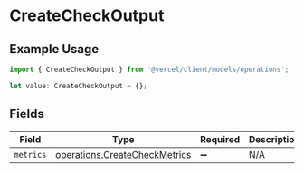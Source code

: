 # CreateCheckOutput

## Example Usage

```typescript
import { CreateCheckOutput } from '@vercel/client/models/operations';

let value: CreateCheckOutput = {};
```

## Fields

| Field     | Type                                                                           | Required           | Description |
| --------- | ------------------------------------------------------------------------------ | ------------------ | ----------- |
| `metrics` | [operations.CreateCheckMetrics](../../models/operations/createcheckmetrics.md) | :heavy_minus_sign: | N/A         |

